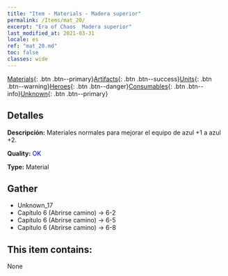 ```yaml
---
title: "Item - Materials - Madera superior"
permalink: /Items/mat_20/
excerpt: "Era of Chaos  Madera superior"
last_modified_at: 2021-03-31
locale: es
ref: "mat_20.md"
toc: false
classes: wide
---
```

 [Materials](/es/Items/){: .btn .btn--primary}[Artifacts](/es/Items/Artifacts/){: .btn .btn--success}[Units](/es/Items/Units/){: .btn .btn--warning}[Heroes](/es/Items/Heroes/){: .btn .btn--danger}[Consumables](/es/Items/Consumables/){: .btn .btn--info}[Unknown](/es/Items/Unknown/){: .btn .btn--primary}

## Detalles
 **Descripción:** Materiales normales para mejorar el equipo de azul +1 a azul +2.

 **Quality:** <span style="color: #0000CD">OK</span>

 **Type:** Material

## Gather

*    Unknown_17 
*    Capítulo 6 (Abrirse camino) -> 6-2 
*    Capítulo 6 (Abrirse camino) -> 6-5 
*    Capítulo 6 (Abrirse camino) -> 6-8 

## This item contains:

  None

